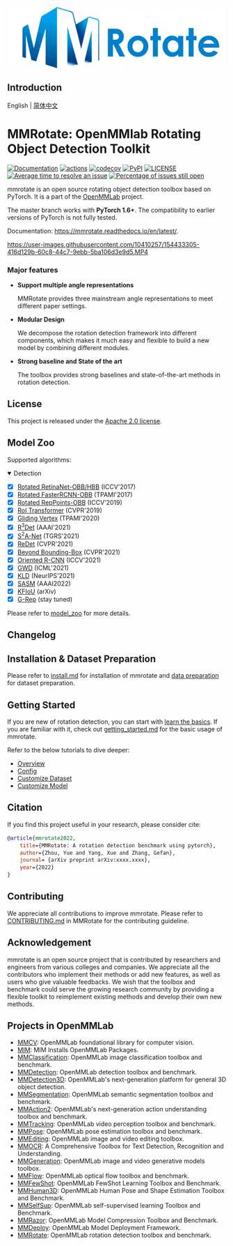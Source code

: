 <div align="center">
  <img src="resources/mmrotate-logo.png" width="500px"/>
</div>

## Introduction

English | [简体中文](README_zh-CN.md)

# MMRotate: OpenMMlab Rotating Object Detection Toolkit

[![Documentation](https://readthedocs.org/projects/mmrotate/badge/?version=latest)](https://mmrotate.readthedocs.io/en/latest/?badge=latest)
[![actions](https://github.com/open-mmlab/mmrotate/workflows/build/badge.svg)](https://github.com/open-mmlab/mmrotate/actions)
[![codecov](https://codecov.io/gh/open-mmlab/mmrotate/branch/main/graph/badge.svg)](https://codecov.io/gh/open-mmlab/mmrotate)
[![PyPI](https://badge.fury.io/py/mmrotate.svg)](https://pypi.org/project/mmrotate/)
[![LICENSE](https://img.shields.io/github/license/open-mmlab/mmrotate.svg)](https://github.com/open-mmlab/mmrotate/blob/master/LICENSE)
[![Average time to resolve an issue](https://isitmaintained.com/badge/resolution/open-mmlab/mmrotate.svg)](https://github.com/open-mmlab/mmrotate/issues)
[![Percentage of issues still open](https://isitmaintained.com/badge/open/open-mmlab/mmrotate.svg)](https://github.com/open-mmlab/mmrotate/issues)

mmrotate is an open source rotating object detection toolbox based on PyTorch. It is a part of the [OpenMMLab](https://open-mmlab.github.io/) project.

The master branch works with **PyTorch 1.6+**.
The compatibility to earlier versions of PyTorch is not fully tested.

Documentation: https://mmrotate.readthedocs.io/en/latest/.

https://user-images.githubusercontent.com/10410257/154433305-416d129b-60c8-44c7-9ebb-5ba106d3e9d5.MP4

### Major features
- **Support multiple angle representations**

  MMRotate provides three mainstream angle representations to meet different paper settings.

- **Modular Design**

  We decompose the rotation detection framework into different components,
  which makes it much easy and flexible to build a new model by combining different modules.

- **Strong baseline and State of the art**

  The toolbox provides strong baselines and state-of-the-art methods in rotation detection.

## License

This project is released under the [Apache 2.0 license](LICENSE).


## Model Zoo

Supported algorithms:

<details open>
<summary>Detection</summary>

- [x] [Rotated RetinaNet-OBB/HBB](configs/rotated_retinanet/README.md) (ICCV'2017)
- [x] [Rotated FasterRCNN-OBB](configs/rotated_faster_rcnn/README.md) (TPAMI'2017)
- [x] [Rotated RepPoints-OBB](configs/rotated_reppoints/README.md) (ICCV'2019)
- [x] [RoI Transformer](configs/roi_trans/README.md) (CVPR'2019)
- [x] [Gliding Vertex](configs/gliding_vertex/README.md) (TPAMI'2020)
- [x] [R<sup>3</sup>Det](configs/r3det/README.md) (AAAI'2021)
- [x] [S<sup>2</sup>A-Net](configs/s2anet/README.md) (TGRS'2021)
- [x] [ReDet](configs/redet/README.md) (CVPR'2021)
- [x] [Beyond Bounding-Box](configs/cfa/README.md) (CVPR'2021)
- [x] [Oriented R-CNN](configs/oriented_rcnn/README.md) (ICCV'2021)
- [x] [GWD](configs/gwd/README.md) (ICML'2021)
- [x] [KLD](configs/kld/README.md) (NeurIPS'2021)
- [x] [SASM](configs/sasm_reppoints/README.md) (AAAI2022)
- [x] [KFIoU](configs/kfiou/README.md) (arXiv)
- [x] [G-Rep](configs/g_reppoints/README.md) (stay tuned)
</details>

Please refer to [model_zoo](docs/en/model_zoo.md) for more details.

## Changelog


## Installation & Dataset Preparation

Please refer to [install.md](docs/install.md) for installation of mmrotate and [data preparation](tools/data/README.md) for dataset preparation.

## Getting Started

If you are new of rotation detection, you can start with [learn the basics](docs/intro.md).
If you are familiar with it, check out [getting_started.md](docs/get_started.md) for the basic usage of mmrotate.


Refer to the below tutorials to dive deeper:

- [Overview](docs/overview.md)
- [Config](docs/customize_config.md)
- [Customize Dataset](docs/customize_dataset.md)
- [Customize Model](docs/customize_models.md)

## Citation

If you find this project useful in your research, please consider cite:

```bibtex
@article{mmrotate2022,
    title={MMRotate: A rotation detection benchmark using pytorch},
    author={Zhou, Yue and Yang, Xue and Zhang, Gefan},
    journal= {arXiv preprint arXiv:xxxx.xxxx},
    year={2022}
}
```


## Contributing

We appreciate all contributions to improve mmrotate. Please refer to [CONTRIBUTING.md](https://github.com/open-mmlab/mmrotate/blob/main/.github/CONTRIBUTING.md) in MMRotate for the contributing guideline.

## Acknowledgement

mmrotate is an open source project that is contributed by researchers and engineers from various colleges and companies. We appreciate all the contributors who implement their methods or add new features, as well as users who give valuable feedbacks. We wish that the toolbox and benchmark could serve the growing research community by providing a flexible toolkit to reimplement existing methods and develop their own new methods.

## Projects in OpenMMLab

- [MMCV](https://github.com/open-mmlab/mmcv): OpenMMLab foundational library for computer vision.
- [MIM](https://github.com/open-mmlab/mim): MIM Installs OpenMMLab Packages.
- [MMClassification](https://github.com/open-mmlab/mmclassification): OpenMMLab image classification toolbox and benchmark.
- [MMDetection](https://github.com/open-mmlab/mmdetection): OpenMMLab detection toolbox and benchmark.
- [MMDetection3D](https://github.com/open-mmlab/mmdetection3d): OpenMMLab's next-generation platform for general 3D object detection.
- [MMSegmentation](https://github.com/open-mmlab/mmsegmentation): OpenMMLab semantic segmentation toolbox and benchmark.
- [MMAction2](https://github.com/open-mmlab/mmaction2): OpenMMLab's next-generation action understanding toolbox and benchmark.
- [MMTracking](https://github.com/open-mmlab/mmtracking): OpenMMLab video perception toolbox and benchmark.
- [MMPose](https://github.com/open-mmlab/mmpose): OpenMMLab pose estimation toolbox and benchmark.
- [MMEditing](https://github.com/open-mmlab/mmediting): OpenMMLab image and video editing toolbox.
- [MMOCR](https://github.com/open-mmlab/mmocr): A Comprehensive Toolbox for Text Detection, Recognition and Understanding.
- [MMGeneration](https://github.com/open-mmlab/mmgeneration): OpenMMLab image and video generative models toolbox.
- [MMFlow](https://github.com/open-mmlab/mmflow): OpenMMLab optical flow toolbox and benchmark.
- [MMFewShot](https://github.com/open-mmlab/mmfewshot): OpenMMLab FewShot Learning Toolbox and Benchmark.
- [MMHuman3D](https://github.com/open-mmlab/mmhuman3d): OpenMMLab Human Pose and Shape Estimation Toolbox and Benchmark.
- [MMSelfSup](https://github.com/open-mmlab/mmselfsup): OpenMMLab self-supervised learning Toolbox and Benchmark.
- [MMRazor](https://github.com/open-mmlab/mmrazor): OpenMMLab Model Compression Toolbox and Benchmark.
- [MMDeploy](https://github.com/open-mmlab/mmdeploy): OpenMMLab Model Deployment Framework.
- [MMRotate](https://github.com/open-mmlab/mmrotate): OpenMMLab rotation detection toolbox and benchmark.
